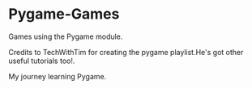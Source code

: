 # Pygame-Games
Games using the Pygame module.


Credits to TechWithTim for creating the pygame playlist.He's got other useful tutorials too!.


My journey learning Pygame.
